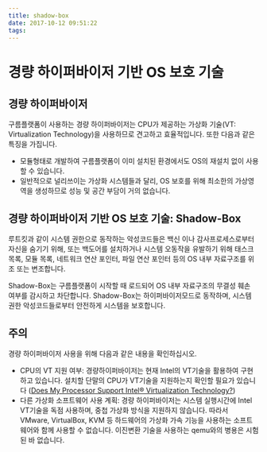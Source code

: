 ```yaml
---
title: shadow-box
date: 2017-10-12 09:51:22
tags:
---
```


경량 하이퍼바이저 기반 OS 보호 기술
===============

경량 하이퍼바이저
---------------
구름플랫폼이 사용하는 경량 하이퍼바이저는 CPU가 제공하는 가상화 기술(VT: Virtualization Technology)을 사용하므로 견고하고 효율적입니다. 또한 다음과 같은 특징을 가집니다.
* 모듈형태로 개발하여 구름플랫폼이 이미 설치된 환경에서도 OS의 재설치 없이 사용할 수 있습니다.
* 일반적으로 널리쓰이는 가상화 시스템들과 달리, OS 보호를 위해 최소한의 가상영역을 생성하므로 성능 및 공간 부담이 거의 없습니다.

경량 하이퍼바이저 기반 OS 보호 기술: Shadow-Box
---------------
루트킷과 같이 시스템 권한으로 동작하는 악성코드들은 백신 이나 감사프로세스로부터 자신을 숨기기 위해, 또는 백도어를 설치하거나 시스템 오동작을 유발하기 위해 태스크 목록, 모듈 목록, 네트워크 연산 포인터, 파일 연산 포인터 등의 OS 내부 자료구조를 위조 또는 변조합니다.

Shadow-Box는 구름플랫폼이 시작할 때 로드되어 OS 내부 자료구조의 무결성 훼손 여부를 감시하고 차단합니다. Shadow-Box는 하이퍼바이저모드로 동작하며, 시스템 권한 악성코드들로부터 안전하게 시스템을 보호합니다.

주의
---------------
경량 하이퍼바이저 사용을 위해 다음과 같은 내용을 확인하십시오.
* CPU의 VT 지원 여부: 경량하이퍼바이저는 현재 Intel의 VT기술을 활용하여 구현하고 있습니다. 설치할 단말의 CPU가 VT기술을 지원하는지 확인할 필요가 있습니다 ([Does My Processor Support Intel® Virtualization Technology?](https://www.intel.com/content/www/us/en/support/articles/000005486/processors.html))
* 다른 가상화 소프트웨어 사용 계획: 경량 하이퍼바이저는 시스템 실행시간에 Intel VT기술을 독점 사용하며, 중첩 가상화 방식을 지원하지 않습니다. 따라서 VMware, VirtualBox, KVM 등 하드웨어의 가상화 가속 기능을 사용하는 소프트웨어와 함께 사용할 수 없습니다. 이진변환 기술을 사용하는 qemu와의 병용은 시험된 바 없습니다. 
